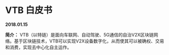 # VTB 白皮书

**2018.01.15**

**简介：** VTB（以特链）是面向车联网、自动驾驶、5G通信的自治V2X区块链网络。基于区块链技术，VTB可以实现V2X设备数字化，从而使其可以被确权、交易和消费，实现去中心化自主运作。
